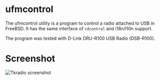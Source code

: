 ufmcontrol
==========

The ufmcontrol utility is a program to control a radio
attached to USB in FreeBSD.
It has the same interface of `cdcontrol` and i18n/l10n support.


The program was tested with D-Link DRU-R100 USB Radio (DSB-R100).

# Screenshot


![Tkradio screenshot](http://i.imgur.com/2dXrxnZ.jpg)

